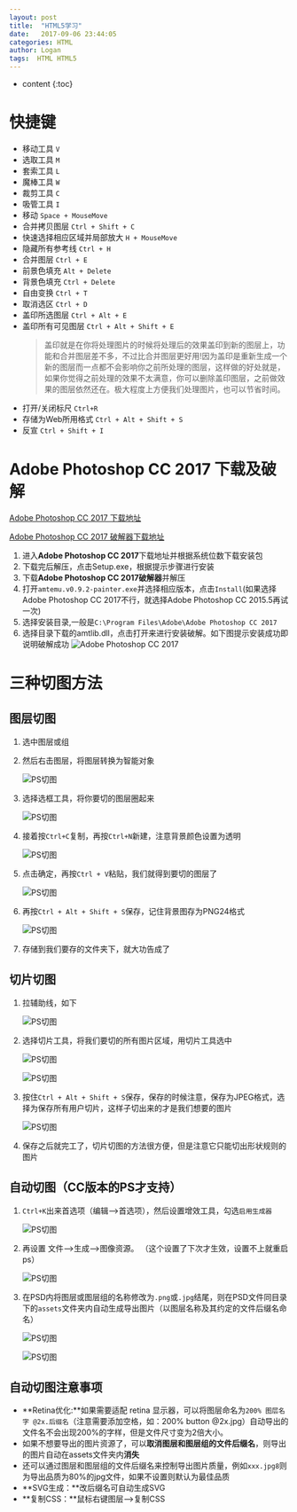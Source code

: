 ```yaml
---
layout: post
title:  "HTML5学习"
date:   2017-09-06 23:44:05
categories: HTML
author: Logan
tags:  HTML HTML5
---
```


* content
{:toc}

# 快捷键

- 移动工具 `V`
- 选取工具 `M`
- 套索工具 `L`
- 魔棒工具 `W`
- 裁剪工具 `C`
- 吸管工具 `I`
- 移动 `Space + MouseMove`
- 合并拷贝图层 `Ctrl + Shift + C`
- 快速选择相应区域并局部放大 `H + MouseMove`
- 隐藏所有参考线 `Ctrl + H`
- 合并图层 `Ctrl + E`
- 前景色填充 `Alt + Delete`
- 背景色填充 `Ctrl + Delete`
- 自由变换 `Ctrl + T`
- 取消选区 `Ctrl + D`
- 盖印所选图层 `Ctrl + Alt + E`
- 盖印所有可见图层 `Ctrl + Alt + Shift + E`
	>盖印就是在你将处理图片的时候将处理后的效果盖印到新的图层上，功能和合并图层差不多，不过比合并图层更好用!因为盖印是重新生成一个新的图层而一点都不会影响你之前所处理的图层，这样做的好处就是，如果你觉得之前处理的效果不太满意，你可以删除盖印图层，之前做效果的图层依然还在。极大程度上方便我们处理图片，也可以节省时间。
- 打开/关闭标尺 `Ctrl+R`
- 存储为Web所用格式 `Ctrl + Alt + Shift + S`
- 反宣 `Ctrl + Shift + I`




# Adobe Photoshop CC 2017 下载及破解

[Adobe Photoshop CC 2017 下载地址](https://pan.baidu.com/s/1jHAJXHW#list/path=%2F&parentPath=%2Fps%E4%B8%8B%E8%BD%BD%E5%9C%B0%E5%9D%80 "Adobe Photoshop CC 2017 下载地址")

[Adobe Photoshop CC 2017 破解器下载地址](https://down9.3987.com/2010/amtemulator.3987.com.rar "Adobe Photoshop CC 2017 破解器下载地址")

1. 进入**Adobe Photoshop CC 2017**下载地址并根据系统位数下载安装包
2. 下载完后解压，点击Setup.exe，根据提示步骤进行安装
3. 下载**Adobe Photoshop CC 2017破解器**并解压
4. 打开`amtemu.v0.9.2-painter.exe`并选择相应版本，点击`Install`(如果选择Adobe Photoshop CC 2017不行，就选择Adobe Photoshop CC 2015.5再试一次)
5. 选择安装目录,一般是`C:\Program Files\Adobe\Adobe Photoshop CC 2017`
6. 选择目录下载的amtlib.dll，点击打开来进行安装破解。如下图提示安装成功即说明破解成功
![Adobe Photoshop CC 2017](https://raw.githubusercontent.com/logan70/logan70.github.io/master/images/2017-09-06/ps-setup.jpg "Adobe Photoshop CC 2017")


# 三种切图方法

## 图层切图

1. 选中图层或组
2. 然后右击图层，将图层转换为智能对象

	![PS切图](https://raw.githubusercontent.com/logan70/logan70.github.io/master/images/2017-09-06/ps1.png "PS切图")

3. 选择选框工具，将你要切的图层圈起来

	![PS切图](https://raw.githubusercontent.com/logan70/logan70.github.io/master/images/2017-09-06/ps2.png "PS切图")

4. 接着按`Ctrl+C`复制，再按`Ctrl+N`新建，注意背景颜色设置为透明

	![PS切图](https://raw.githubusercontent.com/logan70/logan70.github.io/master/images/2017-09-06/ps3.png "PS切图")

5. 点击确定，再按`Ctrl + V`粘贴，我们就得到要切的图层了

	![PS切图](https://raw.githubusercontent.com/logan70/logan70.github.io/master/images/2017-09-06/ps4.png "PS切图")

6. 再按`Ctrl + Alt + Shift + S`保存，记住背景图存为PNG24格式

	![PS切图](https://raw.githubusercontent.com/logan70/logan70.github.io/master/images/2017-09-06/ps5.png "PS切图")

7. 存储到我们要存的文件夹下，就大功告成了

## 切片切图

1. 拉辅助线，如下

	![PS切图](https://raw.githubusercontent.com/logan70/logan70.github.io/master/images/2017-09-06/ps6.png "PS切图")

2. 选择切片工具，将我们要切的所有图片区域，用切片工具选中

	![PS切图](https://raw.githubusercontent.com/logan70/logan70.github.io/master/images/2017-09-06/ps7.png "PS切图")

	![PS切图](https://raw.githubusercontent.com/logan70/logan70.github.io/master/images/2017-09-06/ps8.png "PS切图")

3. 按住`Ctrl + Alt + Shift + S`保存，保存的时候注意，保存为JPEG格式，选择为保存所有用户切片，这样子切出来的才是我们想要的图片

	![PS切图](https://raw.githubusercontent.com/logan70/logan70.github.io/master/images/2017-09-06/ps9.png "PS切图")

4. 保存之后就完工了，切片切图的方法很方便，但是注意它只能切出形状规则的图片

## 自动切图（CC版本的PS才支持）

1. `Ctrl+K`出来首选项（编辑-->首选项），然后设置增效工具，勾选`启用生成器`

	![PS切图](https://raw.githubusercontent.com/logan70/logan70.github.io/master/images/2017-09-06/ps10.png "PS切图")

2. 再设置 文件-->生成-->图像资源。 （这个设置了下次才生效，设置不上就重启ps）

	![PS切图](https://raw.githubusercontent.com/logan70/logan70.github.io/master/images/2017-09-06/ps11.png "PS切图")

3. 在PSD内将图层或图层组的名称修改为`.png`或`.jpg`结尾，则在PSD文件同目录下的`assets`文件夹内自动生成导出图片（以图层名称及其约定的文件后缀名命名）

	![PS切图](https://raw.githubusercontent.com/logan70/logan70.github.io/master/images/2017-09-06/ps12.png "PS切图")

	![PS切图](https://raw.githubusercontent.com/logan70/logan70.github.io/master/images/2017-09-06/ps13.png "PS切图")

## 自动切图注意事项

- **Retina优化:**如果需要适配 retina 显示器，可以将图层命名为`200% 图层名字 @2x.后缀名`（注意需要添加空格，如：200% button @2x.jpg）自动导出的文件名不会出现200%的字样，但是文件尺寸变为2倍大小。
- 如果不想要导出的图片资源了，可以**取消图层和图层组的文件后缀名**，则导出的图片自动在assets文件夹内**消失**
- 还可以通过图层和图层组的文件后缀名来控制导出图片质量，例如`xxx.jpg8`则为导出品质为80%的jpg文件，如果不设置则默认为最佳品质
- **SVG生成：**改后缀名可自动生成SVG
- **复制CSS：**鼠标右键图层-->复制CSS